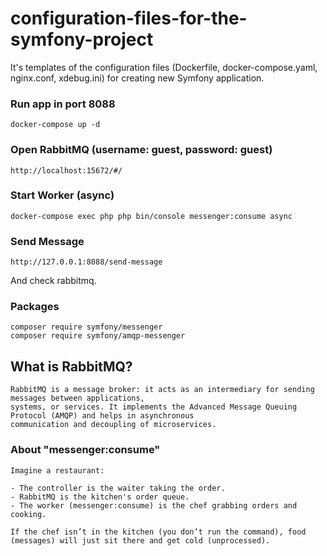 # configuration-files-for-the-symfony-project
It's templates of the configuration files (Dockerfile, docker-compose.yaml, nginx.conf, xdebug.ini) for creating new Symfony application.

### Run app in port 8088
```
docker-compose up -d
```

### Open RabbitMQ (username: guest, password: guest)
```
http://localhost:15672/#/
```

### Start Worker (async)
```
docker-compose exec php php bin/console messenger:consume async
```

### Send Message
```
http://127.0.0.1:8088/send-message
```
And check rabbitmq.

### Packages
```
composer require symfony/messenger
composer require symfony/amqp-messenger
```

## What is RabbitMQ?
```
RabbitMQ is a message broker: it acts as an intermediary for sending messages between applications, 
systems, or services. It implements the Advanced Message Queuing Protocol (AMQP) and helps in asynchronous 
communication and decoupling of microservices.
```


### About "messenger:consume"
```
Imagine a restaurant:

- The controller is the waiter taking the order.
- RabbitMQ is the kitchen's order queue.
- The worker (messenger:consume) is the chef grabbing orders and cooking.

If the chef isn’t in the kitchen (you don’t run the command), food (messages) will just sit there and get cold (unprocessed).
```